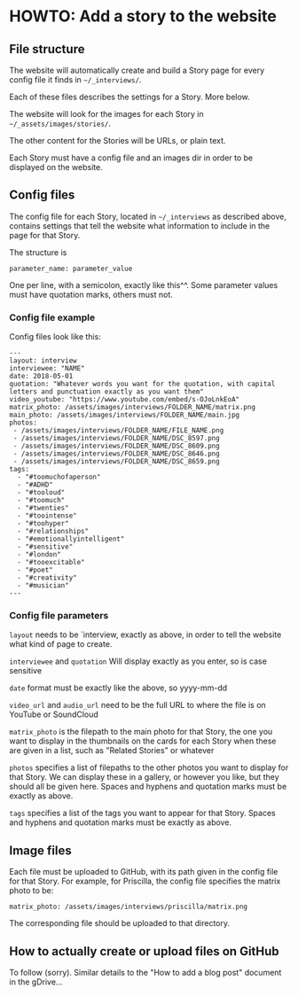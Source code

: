 # HOWTO: Add a story to the website

## File structure

The website will automatically create and build a Story page for every config file it finds in `~/_interviews/`.

Each of these files describes the settings for a Story. More below.

The website will look for the images for each Story in `~/_assets/images/stories/`.

The other content for the Stories will be URLs, or plain text.

Each Story must have a config file and an images dir in order to be displayed on the website.


## Config files

The config file for each Story, located in `~/_interviews` as described above, contains settings that tell the website what information to include in the page for that Story.

The structure is
```
parameter_name: parameter_value
```

One per line, with a semicolon, exactly like this^^. Some parameter values must have quotation marks, others must not.


### Config file example

Config files look like this:

```
---
layout: interview
interviewee: "NAME"
date: 2018-05-01
quotation: "Whatever words you want for the quotation, with capital letters and punctuation exactly as you want them"
video_youtube: "https://www.youtube.com/embed/s-OJoLnkEoA"
matrix_photo: /assets/images/interviews/FOLDER_NAME/matrix.png
main_photo: /assets/images/interviews/FOLDER_NAME/main.jpg
photos: 
 - /assets/images/interviews/FOLDER_NAME/FILE_NAME.png
 - /assets/images/interviews/FOLDER_NAME/DSC_8597.png
 - /assets/images/interviews/FOLDER_NAME/DSC_8609.png
 - /assets/images/interviews/FOLDER_NAME/DSC_8646.png
 - /assets/images/interviews/FOLDER_NAME/DSC_8659.png
tags:
  - "#toomuchofaperson"
  - "#ADHD"
  - "#tooloud"
  - "#toomuch"
  - "#twenties"
  - "#toointense"
  - "#toohyper"
  - "#relationships"
  - "#emotionallyintelligent"
  - "#sensitive"
  - "#london"
  - "#tooexcitable"
  - "#poet"
  - "#creativity" 
  - "#musician"
---
```

### Config file parameters

 `layout` needs to be `interview, exactly as above, in order to tell the website what kind of page to create.

`interviewee` and `quotation` Will display  exactly as you enter, so is case sensitive

`date` format must be exactly like the above, so yyyy-mm-dd

`video_url` and `audio_url` need to be the full URL to where the file is on YouTube or SoundCloud

`matrix_photo` is the filepath to the main photo for that Story, the one you want to display in the thumbnails on the cards for each Story when these are given in a list, such as "Related Stories" or whatever

`photos` specifies a list of filepaths to the other photos you want to display for that Story. We can display these in a gallery, or however you like, but they should all be given here. Spaces and hyphens and quotation marks must be exactly as above.

`tags` specifies a list of the tags you want to appear for that Story. Spaces and hyphens and quotation marks must be exactly as above.


## Image files

Each file must be uploaded to GitHub, with its path given in the config file for that Story. For example, for Priscilla, the config file specifies the matrix photo to be:
```
matrix_photo: /assets/images/interviews/priscilla/matrix.png
```
The corresponding file should be uploaded to that directory.


## How to actually create or upload files on GitHub

To follow (sorry). Similar details to the "How to add a blog post" document in the gDrive...
